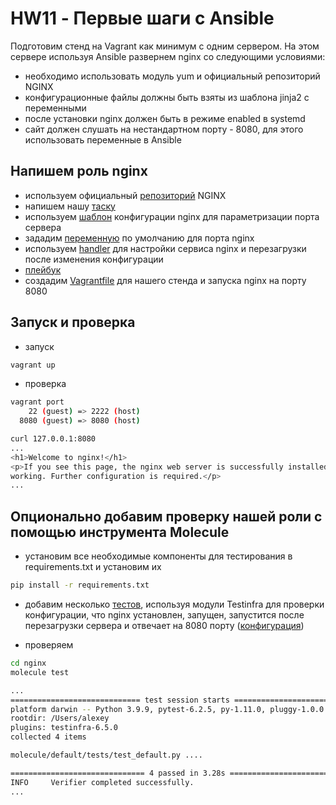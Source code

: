 # HW11 - Первые шаги с Ansible

Подготовим стенд на Vagrant как минимум с одним сервером. На этом сервере используя Ansible развернем nginx со следующими условиями:

- необходимо использовать модуль yum и официальный репозиторий NGINX
- конфигурационные файлы должны быть взяты из шаблона jinja2 с переменными
- после установки nginx должен быть в режиме enabled в systemd
- сайт должен слушать на нестандартном порту - 8080, для этого использовать переменные в Ansible

## Напишем роль nginx

- используем официальный [репозиторий](./nginx/files/nginx.repo) NGINX
- напишем нашу [таску](./nginx/tasks/main.yml)
- используем [шаблон](./nginx/templates/default.conf) конфигурации nginx для параметризации порта сервера
- зададим [переменную](./nginx/defaults/main.yml) по умолчанию для порта nginx
- используем [handler](./nginx/handlers/main.yml) для настройки сервиса nginx и перезагрузки после изменения конфигурации
- [плейбук](./web.yml)
- создадим [Vagrantfile](./Vagrantfile) для нашего стенда и запуска nginx на порту 8080

## Запуск и проверка

- запуск

```bash
vagrant up
```

- проверка

```bash
vagrant port
    22 (guest) => 2222 (host)
  8080 (guest) => 8080 (host)

curl 127.0.0.1:8080
...
<h1>Welcome to nginx!</h1>
<p>If you see this page, the nginx web server is successfully installed and
working. Further configuration is required.</p>
...
```

## Опционально добавим проверку нашей роли с помощью инструмента Molecule

- установим все необходимые компоненты для тестирования в requirements.txt и установим их

```bash
pip install -r requirements.txt
```

- добавим несколько [тестов](./nginx/molecule/default/tests/test_default.py), используя модули Testinfra для проверки конфигурации, что nginx установлен, запущен, запустится после перезагрузки сервера и отвечает на 8080 порту ([конфигурация](./nginx/molecule/default/molecule.yml))

- проверяем

```bash
cd nginx
molecule test

...
============================= test session starts ==============================
platform darwin -- Python 3.9.9, pytest-6.2.5, py-1.11.0, pluggy-1.0.0
rootdir: /Users/alexey
plugins: testinfra-6.5.0
collected 4 items

molecule/default/tests/test_default.py ....                              [100%]

============================== 4 passed in 3.28s ===============================
INFO     Verifier completed successfully.
...
```
